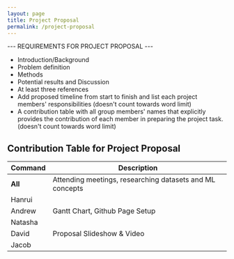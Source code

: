 ```yaml
---
layout: page
title: Project Proposal
permalink: /project-proposal
---
```


--- REQUIREMENTS FOR PROJECT PROPOSAL ---
* Introduction/Background
* Problem definition
* Methods
* Potential results and Discussion
* At least three references
* Add proposed timeline from start to finish and list each project members' responsibilities 
(doesn't count towards word limit)
* A contribution table with all group members' names that explicitly provides the contribution of each member in preparing the project task.
(doesn't count towards word limit)

## Contribution Table for Project Proposal

| Command   | Description |
| ---       | ---           |
| **All** |  Attending meetings, researching datasets and ML concepts             |
| Hanrui    |               |
| Andrew    | Gantt Chart, Github Page Setup   |
| Natasha   |               |
| David     | Proposal Slideshow & Video              |
| Jacob     |               |